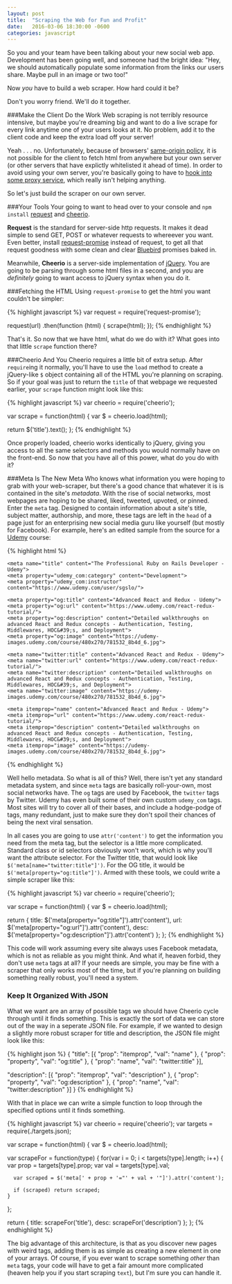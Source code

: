 ```yaml
---
layout: post
title:  "Scraping the Web for Fun and Profit"
date:   2016-03-06 18:30:00 -0600
categories: javascript
---
```

So you and your team have been talking about your new social web app. Development has been going well, and someone had the bright idea: "Hey, we should automatically populate some information from the links our users share. Maybe pull in an image or two too!"

Now *you* have to build a web scraper. How hard could it be?

Don't you worry friend. We'll do it together.

###Make the Client Do the Work
Web scraping is not terribly resource intensive, but maybe you're dreaming big and want to do a live scrape for every link anytime one of your users looks at it. No problem, add it to the client code and keep the extra load off your server!

Yeah . . . no. Unfortunately, because of browsers' [same-origin policy](https://en.wikipedia.org/wiki/Same-origin_policy), it is not possible for the client to fetch html from anywhere but your own server (or other servers that have explictly whitelisted it ahead of time). In order to avoid using your own server, you're basically going to have to [hook into some proxy service](http://stackoverflow.com/questions/15005500/loading-cross-domain-html-page-with-ajax), which really isn't helping anything.

So let's just build the scraper on our own server.

###Your Tools
Your going to want to head over to your console and `npm install` [request](https://github.com/request/request) and [cheerio](https://github.com/cheeriojs/cheerio).

**Request** is the standard for server-side http requests. It makes it dead simple to send GET, POST or whatever requests to whereever you want. Even better, install [request-promise](https://github.com/request/request-promise) instead of request, to get all that request goodness with some clean and clear [Bluebird](http://bluebirdjs.com/docs/getting-started.html) promises baked in.

Meanwhile, **Cheerio** is a server-side implementation of [jQuery](https://jquery.com). You are going to be parsing through some html files in a second, and you are *definitely* going to want access to jQuery syntax when you do it.

###Fetching the HTML
Using `request-promise` to get the html you want couldn't be simpler:

{% highlight javascript %}
var request = require('request-promise');

request(url)
.then(function (html) {
  scrape(html);
});
{% endhighlight %}

That's it. So now that we have html, what do we do with it? What goes into that little `scrape` function there?

###Cheerio And You
Cheerio requires a little bit of extra setup. After `require`ing it normally, you'll have to use the `load` method to create a jQuery-like `$` object containing all of the HTML you're planning on scraping. So if your goal was just to return the `title` of that webpage we requested earlier, your `scrape` function might look like this:

{% highlight javascript %}
var cheerio = require('cheerio');

var scrape = function(html) {
  var $ = cheerio.load(html);

  return $('title').text();
};
{% endhighlight %}

Once properly loaded, cheerio works identically to jQuery, giving you access to all the same selectors and methods you would normally have on the front-end. So now that you have all of this power, what do you do with it?

###Meta Is The New Meta
Who knows what information you were hoping to grab with your web-scraper, but there's a good chance that whatever it is is contained in the site's *metadata*. With the rise of social networks, most webpages are hoping to be shared, liked, tweeted, upvoted, or pinned. Enter the `meta` tag. Designed to contain information about a site's title, subject matter, authorship, and more, these tags are left in the `head` of a page just for an enterprising new social media guru like yourself (but mostly for Facebook). For example, here's an edited sample from the source for a [Udemy](https://www.udemy.com/) course:

{% highlight html %}
<!DOCTYPE html>
<html lang="en-us" >
  <head>
    <title>Advanced React and Redux | Udemy</title>

    <meta name="title" content="The Professional Ruby on Rails Developer - Udemy">
    <meta property="udemy_com:category" content="Development">
    <meta property="udemy_com:instructor" content="https://www.udemy.com/user/sgslo/">

    <meta property="og:title" content="Advanced React and Redux - Udemy">
    <meta property="og:url" content="https://www.udemy.com/react-redux-tutorial/">
    <meta property="og:description" content="Detailed walkthroughs on advanced React and Redux concepts - Authentication, Testing, Middlewares, HOC&#39;s, and Deployment">
    <meta property="og:image" content="https://udemy-images.udemy.com/course/480x270/781532_8b4d_6.jpg">

    <meta name="twitter:title" content="Advanced React and Redux - Udemy">
    <meta name="twitter:url" content="https://www.udemy.com/react-redux-tutorial/">
    <meta name="twitter:description" content="Detailed walkthroughs on advanced React and Redux concepts - Authentication, Testing, Middlewares, HOC&#39;s, and Deployment">
    <meta name="twitter:image" content="https://udemy-images.udemy.com/course/480x270/781532_8b4d_6.jpg">

    <meta itemprop="name" content="Advanced React and Redux - Udemy">
    <meta itemprop="url" content="https://www.udemy.com/react-redux-tutorial/">
    <meta itemprop="description" content="Detailed walkthroughs on advanced React and Redux concepts - Authentication, Testing, Middlewares, HOC&#39;s, and Deployment">
    <meta itemprop="image" content="https://udemy-images.udemy.com/course/480x270/781532_8b4d_6.jpg">

  </head>
{% endhighlight %}

Well hello metadata. So what is all of this? Well, there isn't yet any standard metadata system, and since `meta` tags are basically roll-your-own, most social networks have. The `og` tags are used by Facebook, the `twitter` tags by Twitter. Udemy has even built some of their own custom `udemy_com` tags. Most sites will try to cover all of their bases, and include a hodge-podge of tags, many redundant, just to make sure they don't spoil their chances of being the next viral sensation.

In all cases you are going to use `attr('content')` to get the information you need from the meta tag, but the selector is a little more complicated. Standard class or id selectors obviously won't work, which is why you'll want the attribute selector. For the Twitter title, that would look like `$('meta[name="twitter:title"]')`. For the OG title, it would be `$('meta[property="og:title"]')`. Armed with these tools, we could write a simple scraper like this:

{% highlight javascript %}
var cheerio = require('cheerio');

var scrape = function(html) {
  var $ = cheerio.load(html);

  return {
    title: $('meta[property="og:title"]').attr('content'),
    url: $('meta[property="og:url"]').attr('content'),
    desc: $('meta[property="og:description"]').attr('content')
  };
};
{% endhighlight %}

This code will work assuming every site always uses Facebook metadata, which is not as reliable as you might think. And what if, heaven forbid, they don't use `meta` tags at all? If your needs are simple, you may be fine with a scraper that only works most of the time, but if you're planning on building something really robust, you'll need a system.

### Keep It Organized With JSON

What we want are an array of possible tags we should have Cheerio cycle through until it finds something. This is exactly the sort of data we can store out of the way in a seperate JSON file. For example, if we wanted to design a slightly more robust scraper for title and description, the JSON file might look like this:

{% highlight json %}
{
  "title": [{
    "prop": "itemprop", 
    "val": "name"
  }, {
    "prop": "property", 
    "val": "og:title"
  }, {
    "prop": "name", 
    "val": "twitter:title"
  }],

  "description": [{
    "prop": "itemprop",
    "val": "description"
  }, {
    "prop": "property",
    "val": "og:description"
  }, {
    "prop": "name",
    "val": "twitter:description"
  }]
}
{% endhighlight %}

With that in place we can write a simple function to loop through the specified options until it finds something.

{% highlight javascript %}
var cheerio = require('cheerio');
var targets = require(./targets.json);

var scrape = function(html) {
  var $ = cheerio.load(html);

  var scrapeFor = function(type) {
    for(var i = 0; i < targets[type].length; i++) {
      var prop = targets[type].prop;
      var val = targets[type].val;

      var scraped = $('meta[' + prop + '="' + val + '"]').attr('content');

      if (scraped) return scraped;
    }
  };

  return {
    title: scrapeFor('title'),
    desc: scrapeFor('description')
  };
};
{% endhighlight %}

The big advantage of this architecture, is that as you discover new pages with weird tags, adding them is as simple as creating a new element in one of your arrays. Of course, if you ever want to scrape something *other* than `meta` tags, your code will have to get a fair amount more complicated (heaven help you if you start scraping `text`), but I'm sure you can handle it.
